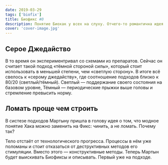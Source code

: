```yaml
---
date: 2019-03-29
tags: ['biofix']
title: Биофикс #0
description: Понятие Биохак у всех на слуху. Oтчего-то романтична идея о том, что в нашем теле можно, что-то хакнуть и поиметь с этого сверхвыгоду.
cover: 'cover-image.jpg'
---
```


## Серое Джедайство

В то время он экспериментривал со схемами из препаратов. Сейчас он считает такой подход «тёмной стороной силы», который стоит использовать в меньшей степени, чем «светлую сторону». В итоге всё свелось к «серому джедайству», где соотношение подходов близко к 80/20 (светлый/тёмный). Светлый — поддержание своего состояния на базовом уровне, Тёмный — периодические прыжки выше головы и стремление превысить норму.

## Ломать проще чем строить

В систезе подходов Мартыну пришла в голову идея о том, что модное понятие Хака можно заменить на Фикс: чинить, а не ломать. Почему так?

Тело отстаёт от технологического прогресса. Процессы в нём уже поломаны и стоит отказаться от деструктивных методов его стимуляции. Вместо этого — конструктивные методы. Теперь Мартын будет выискивать Биофиксы и описывать. Первый уже на подходе.
